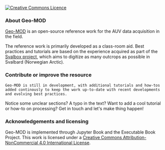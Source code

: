 <a rel="license" href="http://creativecommons.org/licenses/by-nc/4.0/"><img alt="Creative Commons Licence" style="border-width:0" src="https://i.creativecommons.org/l/by-nc/4.0/88x31.png" /></a>

### About Geo-MOD
[Geo-MOD](https://unisvalbard.github.io/Geo-MOD/landing-page.html) is an open-source reference work for the AUV data acquisition in the field.

The reference work is primarily developed as a class-room aid. Best practices and tutorials are based on the experience acquired as part of the [Svalbox project](https://svalbox.no), which aims to digitize as many outcrops as possible in Svalbard (Norwegian Arctic).

### Contribute or improve the resource
```{admonition} Under construction
Geo-MOD is still in development, with additional tutorials and how-tos added continously to keep the work up-to-date with recent developments and evolving best practices.
```

Notice some unclear sections? A typo in the text? Want to add a cool tutorial or how-to on processing? Get in touch and let's make thing happen!

### Acknowledgements and licensing
Geo-MOD is implemented through Jupyter Book and the Executable Book Project.
This work is licensed under a <a rel="license" href="http://creativecommons.org/licenses/by-nc/4.0/">Creative Commons Attribution-NonCommercial 4.0 International License</a>.